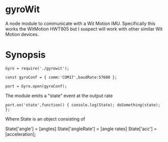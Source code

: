 # gyroWit
A node module to communicate with a Wit Motion IMU. Specifically this works the WitMotion HWT905 but I suspect will work with other similar Wit Motion devices. 

# Synopsis 

    Gyro = require('./gyrowit');

    const gyroConf = { comm:'COM17',baudRate:57600 };

    port = Gyro.open(gyroConf);

The module emits a "state" event at the output rate 

    port.on('state',function() { console.log(State); doSomething(state); };
    
Where State is an object consisting of    

State['angle']     = [angles]
State['angleRate'] = [angle rates]
State['acc']       = [acceleration];

